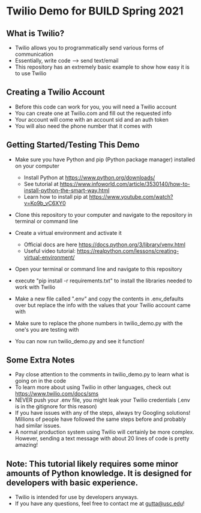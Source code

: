 # Twilio Demo for BUILD Spring 2021

## What is Twilio?
* Twilio allows you to programmatically send various forms of communication
* Essentially, write code --> send text/email
* This repository has an extremely basic example to show how easy it is to use Twilio

## Creating a Twilio Account
* Before this code can work for you, you will need a Twilio account
* You can create one at Twilio.com and fill out the requested info
* Your account will come with an account sid and an auth token
* You will also need the phone number that it comes with

## Getting Started/Testing This Demo
* Make sure you have Python and pip (Python package manager) installed on your computer 
    * Install Python at https://www.python.org/downloads/
    * See tutorial at https://www.infoworld.com/article/3530140/how-to-install-python-the-smart-way.html
    * Learn how to install pip at https://www.youtube.com/watch?v=Ko9b_vC6XY0
    
* Clone this repository to your computer and navigate to the repository in terminal or command line
* Create a virtual environment and activate it
  * Official docs are here https://docs.python.org/3/library/venv.html
  * Useful video tutorial: https://realpython.com/lessons/creating-virtual-environment/
* Open your terminal or command line and navigate to this repository
* execute "pip install -r requirements.txt" to install the libraries needed to work with Twilio
* Make a new file called ".env" and copy the contents in .env_defaults over but replace the info with the values that your Twilio account came with
* Make sure to replace the phone numbers in twilio_demo.py with the one's you are testing with
* You can now run twilio_demo.py and see it function!

## Some Extra Notes
* Pay close attention to the comments in twilio_demo.py to learn what is going on in the code
* To learn more about using Twilio in other languages, check out https://www.twilio.com/docs/sms
* NEVER push your .env file, you might leak your Twilio credentials (.env is in the gitignore for this reason)
* If you have issues with any of the steps, always try Googling solutions! Millions of people have followed the same steps before and probably had similar issues.
* A normal production system using Twilio will certainly be more complex. However, sending a text message with about 20 lines of code is pretty amazing!

## Note: This tutorial likely requires some minor amounts of Python knowledge. It is designed for developers with basic experience.
* Twilio is intended for use by developers anyways.
* If you have any questions, feel free to contact me at gutta@usc.edu!
